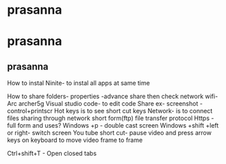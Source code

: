# prasanna 
prasanna
===============
prasanna
---------------
How to instal
Ninite- to instal all apps at same time

How to share folders- properties -advance share then check network wifi- Arc archer5g
Visual studio code- to edit code
Share ex- screenshot - control+printscr 
Hot keys is to see short cut keys
Network- is to connect files sharing through network short form(ftp) file transfer protocol
Https - full form and uses?
Windows +p - double cast screen
Windows +shift +left or right- switch screen 
You tube short cut- pause video and press arrow keys on keyboard to move video frame to frame

Ctrl+shift+T - Open closed tabs
